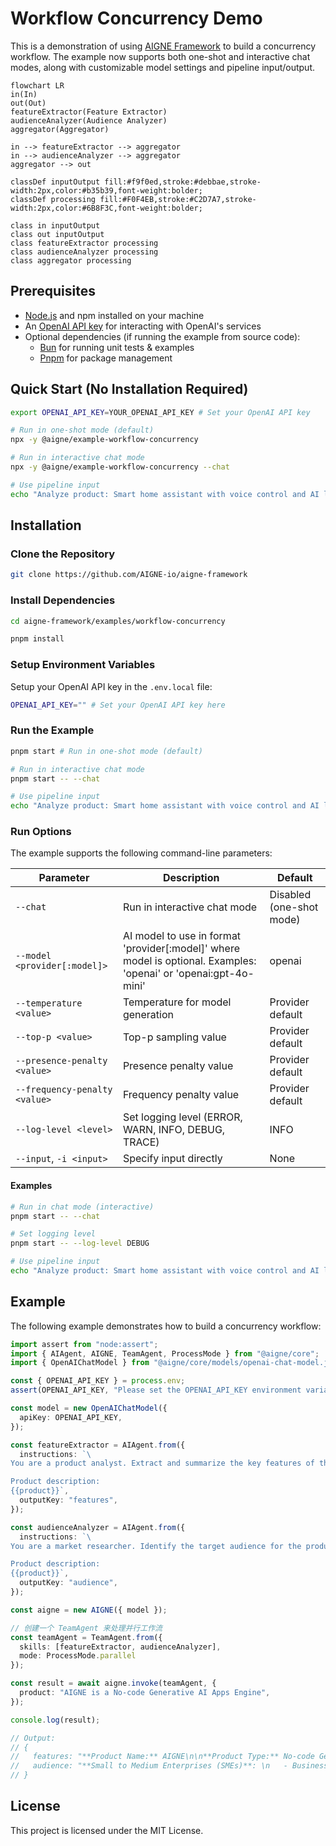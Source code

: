 # Workflow Concurrency Demo

This is a demonstration of using [AIGNE Framework](https://github.com/AIGNE-io/aigne-framework) to build a concurrency workflow. The example now supports both one-shot and interactive chat modes, along with customizable model settings and pipeline input/output.

```mermaid
flowchart LR
in(In)
out(Out)
featureExtractor(Feature Extractor)
audienceAnalyzer(Audience Analyzer)
aggregator(Aggregator)

in --> featureExtractor --> aggregator
in --> audienceAnalyzer --> aggregator
aggregator --> out

classDef inputOutput fill:#f9f0ed,stroke:#debbae,stroke-width:2px,color:#b35b39,font-weight:bolder;
classDef processing fill:#F0F4EB,stroke:#C2D7A7,stroke-width:2px,color:#6B8F3C,font-weight:bolder;

class in inputOutput
class out inputOutput
class featureExtractor processing
class audienceAnalyzer processing
class aggregator processing
```

## Prerequisites

- [Node.js](https://nodejs.org) and npm installed on your machine
- An [OpenAI API key](https://platform.openai.com/api-keys) for interacting with OpenAI's services
- Optional dependencies (if running the example from source code):
  - [Bun](https://bun.sh) for running unit tests & examples
  - [Pnpm](https://pnpm.io) for package management

## Quick Start (No Installation Required)

```bash
export OPENAI_API_KEY=YOUR_OPENAI_API_KEY # Set your OpenAI API key

# Run in one-shot mode (default)
npx -y @aigne/example-workflow-concurrency

# Run in interactive chat mode
npx -y @aigne/example-workflow-concurrency --chat

# Use pipeline input
echo "Analyze product: Smart home assistant with voice control and AI learning capabilities" | npx -y @aigne/example-workflow-concurrency
```

## Installation

### Clone the Repository

```bash
git clone https://github.com/AIGNE-io/aigne-framework
```

### Install Dependencies

```bash
cd aigne-framework/examples/workflow-concurrency

pnpm install
```

### Setup Environment Variables

Setup your OpenAI API key in the `.env.local` file:

```bash
OPENAI_API_KEY="" # Set your OpenAI API key here
```

### Run the Example

```bash
pnpm start # Run in one-shot mode (default)

# Run in interactive chat mode
pnpm start -- --chat

# Use pipeline input
echo "Analyze product: Smart home assistant with voice control and AI learning capabilities" | pnpm start
```

### Run Options

The example supports the following command-line parameters:

| Parameter | Description | Default |
|-----------|-------------|---------|
| `--chat` | Run in interactive chat mode | Disabled (one-shot mode) |
| `--model <provider[:model]>` | AI model to use in format 'provider[:model]' where model is optional. Examples: 'openai' or 'openai:gpt-4o-mini' | openai |
| `--temperature <value>` | Temperature for model generation | Provider default |
| `--top-p <value>` | Top-p sampling value | Provider default |
| `--presence-penalty <value>` | Presence penalty value | Provider default |
| `--frequency-penalty <value>` | Frequency penalty value | Provider default |
| `--log-level <level>` | Set logging level (ERROR, WARN, INFO, DEBUG, TRACE) | INFO |
| `--input`, `-i <input>` | Specify input directly | None |

#### Examples

```bash
# Run in chat mode (interactive)
pnpm start -- --chat

# Set logging level
pnpm start -- --log-level DEBUG

# Use pipeline input
echo "Analyze product: Smart home assistant with voice control and AI learning capabilities" | pnpm start
```

## Example

The following example demonstrates how to build a concurrency workflow:

```typescript
import assert from "node:assert";
import { AIAgent, AIGNE, TeamAgent, ProcessMode } from "@aigne/core";
import { OpenAIChatModel } from "@aigne/core/models/openai-chat-model.js";

const { OPENAI_API_KEY } = process.env;
assert(OPENAI_API_KEY, "Please set the OPENAI_API_KEY environment variable");

const model = new OpenAIChatModel({
  apiKey: OPENAI_API_KEY,
});

const featureExtractor = AIAgent.from({
  instructions: `\
You are a product analyst. Extract and summarize the key features of the product.

Product description:
{{product}}`,
  outputKey: "features",
});

const audienceAnalyzer = AIAgent.from({
  instructions: `\
You are a market researcher. Identify the target audience for the product.

Product description:
{{product}}`,
  outputKey: "audience",
});

const aigne = new AIGNE({ model });

// 创建一个 TeamAgent 来处理并行工作流
const teamAgent = TeamAgent.from({
  skills: [featureExtractor, audienceAnalyzer],
  mode: ProcessMode.parallel
});

const result = await aigne.invoke(teamAgent, {
  product: "AIGNE is a No-code Generative AI Apps Engine",
});

console.log(result);

// Output:
// {
//   features: "**Product Name:** AIGNE\n\n**Product Type:** No-code Generative AI Apps Engine\n\n...",
//   audience: "**Small to Medium Enterprises (SMEs)**: \n   - Businesses that may not have extensive IT resources or budget for app development but are looking to leverage AI to enhance their operations or customer engagement.\n\n...",
// }
```

## License

This project is licensed under the MIT License.
